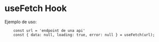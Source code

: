 # useFetch Hook

Ejemplo de uso:
```
    const url = 'endpoint de una api'
    const { data: null, loading: true, error: null } = useFetch(url);
```

